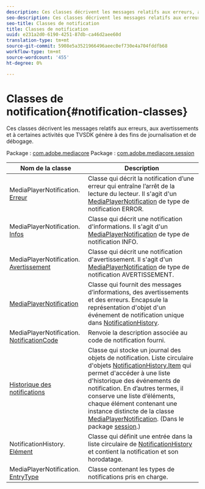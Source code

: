 ```yaml
---
description: Ces classes décrivent les messages relatifs aux erreurs, aux avertissements et à certaines activités que TVSDK génère à des fins de journalisation et de débogage.
seo-description: Ces classes décrivent les messages relatifs aux erreurs, aux avertissements et à certaines activités que TVSDK génère à des fins de journalisation et de débogage.
seo-title: Classes de notification
title: Classes de notification
uuid: e231a2d0-6190-4251-87db-ca46d2aee60d
translation-type: tm+mt
source-git-commit: 5908e5a3521966496aeec0ef730e4a704fddfb68
workflow-type: tm+mt
source-wordcount: '455'
ht-degree: 0%

---
```



# Classes de notification{#notification-classes}

Ces classes décrivent les messages relatifs aux erreurs, aux avertissements et à certaines activités que TVSDK génère à des fins de journalisation et de débogage.

Package : [com.adobe.mediacore](https://help.adobe.com/en_US/primetime/api/psdk/javadoc_1.4/com/adobe/mediacore/package-summary.html) Package : [com.adobe.mediacore.session](https://help.adobe.com/en_US/primetime/api/psdk/javadoc_1.4/com/adobe/mediacore/session/package-summary.html)

| Nom de la classe | Description |
|---|---|
| MediaPlayerNotification. [Erreur](https://help.adobe.com/en_US/primetime/api/psdk/javadoc_1.4/com/adobe/mediacore/MediaPlayerNotification.Error.html) | Classe qui décrit la notification d’une erreur qui entraîne l’arrêt de la lecture du lecteur. Il s&#39;agit d&#39;un [MediaPlayerNotification](https://help.adobe.com/en_US/primetime/api/psdk/javadoc_1.4/com/adobe/mediacore/MediaPlayerNotification.html) de type de notification ERROR. |
| MediaPlayerNotification. [Infos](https://help.adobe.com/en_US/primetime/api/psdk/javadoc_1.4/com/adobe/mediacore/MediaPlayerNotification.Info.html) | Classe qui décrit une notification d&#39;informations. Il s&#39;agit d&#39;un [MediaPlayerNotification](https://help.adobe.com/en_US/primetime/api/psdk/javadoc_1.4/com/adobe/mediacore/MediaPlayerNotification.html) de type de notification INFO. |
| MediaPlayerNotification. [Avertissement](https://help.adobe.com/en_US/primetime/api/psdk/javadoc_1.4/com/adobe/mediacore/MediaPlayerNotification.Warning.html) | Classe qui décrit une notification d&#39;avertissement. Il s&#39;agit d&#39;un [MediaPlayerNotification](https://help.adobe.com/en_US/primetime/api/psdk/javadoc_1.4/com/adobe/mediacore/MediaPlayerNotification.html) de type de notification AVERTISSEMENT. |
| [MediaPlayerNotification](https://help.adobe.com/en_US/primetime/api/psdk/javadoc_1.4/com/adobe/mediacore/MediaPlayerNotification.html) | Classe qui fournit des messages d’informations, des avertissements et des erreurs. Encapsule la représentation d&#39;objet d&#39;un événement de notification unique dans [NotificationHistory](https://help.adobe.com/en_US/primetime/api/psdk/javadoc_1.4/com/adobe/mediacore/session/NotificationHistory.html). |
| MediaPlayerNotification. [NotificationCode](https://help.adobe.com/en_US/primetime/api/psdk/javadoc_1.4/com/adobe/mediacore/MediaPlayerNotification.NotificationCode.html) | Renvoie la description associée au code de notification fourni. |
| [Historique des notifications](https://help.adobe.com/en_US/primetime/api/psdk/javadoc_1.4/com/adobe/mediacore/session/NotificationHistory.html) | Classe qui stocke un journal des objets de notification. Liste circulaire d&#39;objets [NotificationHistory.Item](https://help.adobe.com/en_US/primetime/api/psdk/javadoc_1.4/com/adobe/mediacore/session/NotificationHistory.Item.html) qui permet d&#39;accéder à une liste d&#39;historique des événements de notification. En d’autres termes, il conserve une liste d’éléments, chaque élément contenant une instance distincte de la classe [MediaPlayerNotification](https://help.adobe.com/en_US/primetime/api/psdk/javadoc_1.4/com/adobe/mediacore/MediaPlayerNotification.html). (Dans le package [session](https://help.adobe.com/en_US/primetime/api/psdk/javadoc_1.4/com/adobe/mediacore/session/package-summary.html).) |
| NotificationHistory. [Elément](https://help.adobe.com/en_US/primetime/api/psdk/javadoc_1.4/com/adobe/mediacore/session/NotificationHistory.Item.html) | Classe qui définit une entrée dans la liste circulaire de [NotificationHistory](https://help.adobe.com/en_US/primetime/api/psdk/javadoc_1.4/com/adobe/mediacore/session/NotificationHistory.html) et contient la notification et son horodatage. |
| MediaPlayerNotification. [EntryType](https://help.adobe.com/en_US/primetime/api/psdk/javadoc_1.4/com/adobe/mediacore/MediaPlayerNotification.EntryType.html) | Classe contenant les types de notifications pris en charge. |